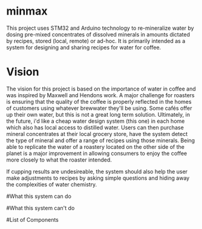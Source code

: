 # minmax
This project uses STM32 and Arduino technology to re-mineralize water by dosing pre-mixed concentrates of dissolved minerals in amounts dictated by recipes, stored (local, remote) or ad-hoc. It is primarily intended as a system for designing and sharing recipes for water for coffee.

# Vision
The vision for this project is based on the importance of water in coffee and was inspired by Maxwell and Hendons work. A major challenge for roasters is ensuring that the quality of the coffee is properly reflected in the homes of customers using whatever brewwater they'll be using. Some cafés offer up their own water, but this is not a great long term solution. Ultimately, in the future, i'd like a cheap water design system (this one) in each home which also has local access to distilled water. Users can then purchase mineral concentrates at their local grocery store, have the system detect the type of mineral and offer a range of recipes using those minerals. Being able to replicate the water of a roastery located on the other side of the planet is a major improvement in allowing consumers to enjoy the coffee more closely to what the roaster intended.

If cupping results are undesireable, the system should also help the user make adjustments to recipes by asking simple questions and hiding away the complexities of water chemistry.

#What this system can do

#What this system can't do

#List of Components
